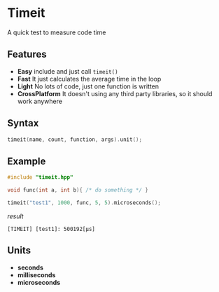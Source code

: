 # Timeit
A quick test to measure code time

## Features
- **Easy**  include and just call `timeit()`
- **Fast**  It just calculates the average time in the loop
- **Light** No lots of code, just one function is written
- **CrossPlatform** It doesn't using any third party libraries, so it should work anywhere

## Syntax
```cpp
timeit(name, count, function, args).unit();
```

## Example
```cpp
#include "timeit.hpp"

void func(int a, int b){ /* do something */ }

timeit("test1", 1000, func, 5, 5).microseconds();
```
_result_
```
[TIMEIT] [test1]: 500192[µs]
```

## Units
- **seconds**
- **milliseconds**
- **microseconds**
